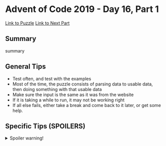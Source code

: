 # Advent of Code 2019 - Day 16, Part 1

[Link to Puzzle](https://adventofcode.com/2019/day/16)
[Link to Next Part](https://github.com/CodingAP/unofficial-aoc-syllabus/blob/main/years/2019/day16/part2.md)

## Summary
summary

## General Tips
- Test often, and test with the examples
- Most of the time, the puzzle consists of parsing data to usable data, then doing something with that usable data
- Make sure the input is the same as it was from the website
- If it is taking a while to run, it may not be working right
- If all else fails, either take a break and come back to it later, or get some help.

## Specific Tips (SPOILERS)
<details> <summary>Spoiler warning!</summary>

specific tips

</details>